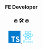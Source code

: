 <div align=center>
  
  ### FE Developer
<!--   
  <a href="https://velog.io/@seoyong-lee" target="_blank"><img src="https://img.shields.io/badge/Velog-20c997?style=flat-square&logo=Vimeo&logoColor=white"/></a>
  <a href="https://bit.ly/3DUC7Ci" target="_blank"><img src="https://img.shields.io/badge/Resume-4381E4?style=flat-square&logo=Notion&logoColor=white"/></a>
  <a href="mailto:sy3783@gmail.com?subject=서용님 반갑습니다!" target="_blank"><img src="https://img.shields.io/badge/Gmail-EA4335?style=flat-square&logo=Gmail&logoColor=white"/></a> -->
<!--   <a href="https://hits.seeyoufarm.com"><img src="https://hits.seeyoufarm.com/api/count/incr/badge.svg?url=https%3A%2F%2Fgithub.com%2Fseoyong-lee&count_bg=%23555555&title_bg=%23555555&icon=&icon_color=%23E7E7E7&title=hits&edge_flat=true"/></a> -->

  ### :fire: 🛠️ :fire:

  <p align="center"> 
    <a href="https://www.typescriptlang.org/" target="_blank"> 
      <img src="https://raw.githubusercontent.com/devicons/devicon/master/icons/typescript/typescript-original.svg" alt="typescript" width="40" height="40"/> 
    </a> 
    <a href="https://reactjs.org/" target="_blank"> 
      <img src="https://raw.githubusercontent.com/devicons/devicon/master/icons/react/react-original-wordmark.svg" alt="react" width="40" height="40"/> 
    </a> 
<!--     <a href="https://emotion.sh/docs/introduction" target="_blank"> 
      <img src="https://raw.githubusercontent.com/emotion-js/emotion/main/emotion.png" alt="emotion-js" width="40" height="40"/> 
    </a> -->
  </p>  <br/>

  <div align=center>
  </div>
<!--   <div align=center>
    <img src="https://github-readme-stats.vercel.app/api/top-langs/?username=anuraghazra&layout=compact&langs_count=4&card_width=445&title_color=69A6F8&text_color=CAD1D8&border_color=31363C&bg_color=0E1116" />
  </div> -->
  <br/>
</div>
